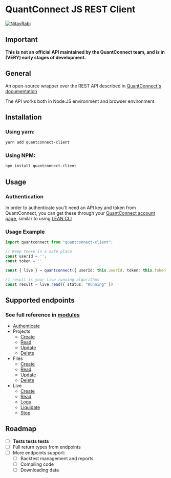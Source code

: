 # QuantConnect JS REST Client
[![NitayRabi](https://circleci.com/gh/NitayRabi/quantconnect-client.svg?style=svg)](https://app.circleci.com/pipelines/github/NitayRabi/quantconnect-client)

## Important

**This is not an official API maintained by the QuantConnect team, and is in (VERY) early stages of development.** 

## General 

An open-source wrapper over the REST API described in [QuantConnect's documentation](https://www.quantconnect.com/docs/v2/our-platform/api-reference#)

The API works both in Node.JS environment and browser environment.

## Installation 

### Using yarn:
```sh
yarn add quantconnect-client
```
### Using NPM:
```sh
npm install quantconnect-client
```

## Usage 

### Authentication

In order to authenticate you'll need an API key and token from QuantConnect, you can get these through your [QuantConnect account page](https://www.quantconnect.com/account), similar to using [LEAN CLI](https://www.quantconnect.com/docs/v2/lean-cli/api-reference/lean-login#01-Introduction)

### Usage Example

```ts
import quantconnect from "quantconnect-client";

// Keep these in a safe place
const userId = '';
const token = ''

const { live } = quantconnect({ userId: this.userId, token: this.token });

// result is your live running algorithms
const result = live.read({ status: "Running" })
```

## Supported endpoints

### See full reference in [modules](./docs/modules.md)

- [Authenticate](https://www.quantconnect.com/docs/v2/our-platform/api-reference/authentication)
- Projects
  - [Create](https://www.quantconnect.com/docs/v2/our-platform/api-reference/project-management/create-project)
  - [Read](https://www.quantconnect.com/docs/v2/our-platform/api-reference/project-management/read-project)
  - [Update](https://www.quantconnect.com/docs/v2/our-platform/api-reference/project-management/update-project)
  - [Delete](https://www.quantconnect.com/docs/v2/our-platform/api-reference/project-management/delete-project)
- Files
  - [Create](https://www.quantconnect.com/docs/v2/our-platform/api-reference/file-management/create-file)
  - [Read](https://www.quantconnect.com/docs/v2/our-platform/api-reference/file-management/read-file) 
  - [Update](https://www.quantconnect.com/docs/v2/our-platform/api-reference/file-management/update-file) 
  - [Delete](https://www.quantconnect.com/docs/v2/our-platform/api-reference/file-management/delete-file)
- Live
  - [Create](https://www.quantconnect.com/docs/v2/our-platform/api-reference/live-management/create-live-algorithm)
  - [Read](https://www.quantconnect.com/docs/v2/our-platform/api-reference/live-management/read-live-algorithm/get-live-algorithm-statistics)
  - [Logs](https://www.quantconnect.com/docs/v2/our-platform/api-reference/live-management/read-live-algorithm/read-live-algorithm-log)
  - [Liquidate](https://www.quantconnect.com/docs/v2/our-platform/api-reference/live-management/update-live-algorithm/liquidate-live-portfolio)
  - [Stop](https://www.quantconnect.com/docs/v2/our-platform/api-reference/live-management/update-live-algorithm/stop-live-algorithm)
  

## Roadmap

- [ ] **Tests tests tests**
- [ ] Full return types from endpoints
- [ ] More endpoints support:
  - [ ] Backtest management and reports
  - [ ] Compiling code
  - [ ] Downloading data